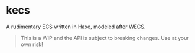 # kecs

A rudimentary ECS written in Haxe, modeled after
[WECS](https://github.com/TheCheapestPixels/wecs).

> This is a WIP and the API is subject to breaking changes.
> Use at your own risk!
